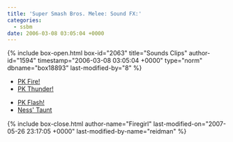 ```yaml
---
title: 'Super Smash Bros. Melee: Sound FX:'
categories:
  - ssbm
date: 2006-03-08 03:05:04 +0000
---
```

{% include box-open.html box-id="2063" title="Sounds Clips" author-id="1594" timestamp="2006-03-08 03:05:04 +0000" type="norm" dbname="box18893" last-modified-by="8" %}
<ul class="half left">
  <li><a href="ness_pkfire.wav">PK Fire!</a></li>
  <li><a href="ness_pkthunder.wav">PK Thunder!</a></li>
</ul>
<ul class="half left">
  <li><a href="ness_pkflash.wav">PK Flash!</a></li>
  <li><a href="ness_okay.wav">Ness' Taunt</a></li>
</ul>
<div style="width: 100%; clear: both; height: 1px;"><hr style="display: none;" /></div>
{% include box-close.html author-name="Firegirl" last-modified-on="2007-05-26 23:17:05 +0000" last-modified-by-name="reidman" %}
